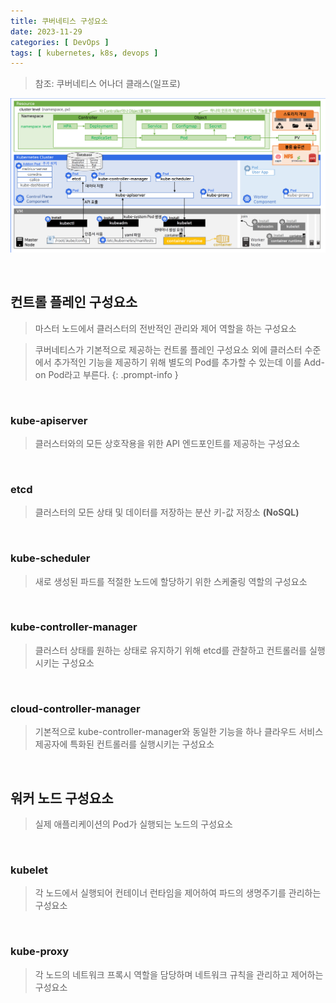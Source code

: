 ```yaml
---
title: 쿠버네티스 구성요소
date: 2023-11-29
categories: [ DevOps ]
tags: [ kubernetes, k8s, devops ]
---
```

> 참조: 쿠버네티스 어나더 클래스(일프로)

![kubernetes-components-overall](/assets/img/posts/kubernetes-components-overall.png)

<br>

## 컨트롤 플레인 구성요소

> 마스터 노드에서 클러스터의 전반적인 관리와 제어 역할을 하는 구성요소

> 쿠버네티스가 기본적으로 제공하는 컨트롤 플레인 구성요소 외에 클러스터 수준에서 추가적인 기능을 제공하기 위해 별도의 Pod를 추가할 수 있는데 이를 Add-on Pod라고 부른다.
{: .prompt-info }

<br>

### kube-apiserver

> 클러스터와의 모든 상호작용을 위한 API 엔드포인트를 제공하는 구성요소

<br>

### etcd

> 클러스터의 모든 상태 및 데이터를 저장하는 분산 키-값 저장소 **(NoSQL)**

<br>

### kube-scheduler

> 새로 생성된 파드를 적절한 노드에 할당하기 위한 스케줄링 역할의 구성요소

<br>

### kube-controller-manager

> 클러스터 상태를 원하는 상태로 유지하기 위해 etcd를 관찰하고 컨트롤러를 실행시키는 구성요소

<br>

### cloud-controller-manager

> 기본적으로 kube-controller-manager와 동일한 기능을 하나 클라우드 서비스 제공자에 특화된 컨트롤러를 실행시키는 구성요소

<br>

## 워커 노드 구성요소

> 실제 애플리케이션의 Pod가 실행되는 노드의 구성요소

<br>

### kubelet

> 각 노드에서 실행되어 컨테이너 런타임을 제어하여 파드의 생명주기를 관리하는 구성요소

<br>

### kube-proxy

> 각 노드의 네트워크 프록시 역할을 담당하며 네트워크 규칙을 관리하고 제어하는 구성요소
